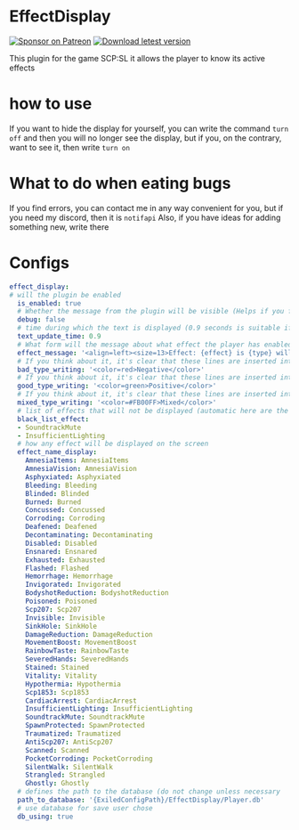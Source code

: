 # EffectDisplay
[![Sponsor on Patreon](https://img.shields.io/badge/sponsor-patreon-orange.svg)](https://www.patreon.com/NOTIF247)
[![Download letest version](https://img.shields.io/badge/download-latest-red.svg)](https://github.com/NOTIF-API/EffectDisplay/releases)

This plugin for the game SCP:SL it allows the player to know its active effects
# how to use
If you want to hide the display for yourself, you can write the command `turn off` and then you will no longer see the display, but if you, on the contrary, want to see it, then write `turn on`
# What to do when eating bugs
If you find errors, you can contact me in any way convenient for you, but if you need my discord, then it is `notifapi`
Also, if you have ideas for adding something new, write there
# Configs
```yaml
effect_display:
# will the plugin be enabled
  is_enabled: true
  # Whether the message from the plugin will be visible (Helps if you find a bug)
  debug: false
  # time during which the text is displayed (0.9 seconds is suitable if the average ping is 80 ms)
  text_update_time: 0.9
  # What form will the message about what effect the player has enabled
  effect_message: '<align=left><size=13>Effect: {effect} is {type} will end {duration} with {intensivity} intensivity</size></align>'
  # If you think about it, it's clear that these lines are inserted into {type}
  bad_type_writing: '<color=red>Negative</color>'
  # If you think about it, it's clear that these lines are inserted into {type}
  good_type_writing: '<color=green>Positive</color>'
  # If you think about it, it's clear that these lines are inserted into {type}
  mixed_type_writing: '<color=#FB00FF>Mixed</color>'
  # list of effects that will not be displayed (automatic here are the effects that are issued by the game as technical https://en.scpslgame.com/index.php?title=Status_Effects)
  black_list_effect:
  - SoundtrackMute
  - InsufficientLighting
  # how any effect will be displayed on the screen
  effect_name_display:
    AmnesiaItems: AmnesiaItems
    AmnesiaVision: AmnesiaVision
    Asphyxiated: Asphyxiated
    Bleeding: Bleeding
    Blinded: Blinded
    Burned: Burned
    Concussed: Concussed
    Corroding: Corroding
    Deafened: Deafened
    Decontaminating: Decontaminating
    Disabled: Disabled
    Ensnared: Ensnared
    Exhausted: Exhausted
    Flashed: Flashed
    Hemorrhage: Hemorrhage
    Invigorated: Invigorated
    BodyshotReduction: BodyshotReduction
    Poisoned: Poisoned
    Scp207: Scp207
    Invisible: Invisible
    SinkHole: SinkHole
    DamageReduction: DamageReduction
    MovementBoost: MovementBoost
    RainbowTaste: RainbowTaste
    SeveredHands: SeveredHands
    Stained: Stained
    Vitality: Vitality
    Hypothermia: Hypothermia
    Scp1853: Scp1853
    CardiacArrest: CardiacArrest
    InsufficientLighting: InsufficientLighting
    SoundtrackMute: SoundtrackMute
    SpawnProtected: SpawnProtected
    Traumatized: Traumatized
    AntiScp207: AntiScp207
    Scanned: Scanned
    PocketCorroding: PocketCorroding
    SilentWalk: SilentWalk
    Strangled: Strangled
    Ghostly: Ghostly
  # defines the path to the database (do not change unless necessary
  path_to_database: '{ExiledConfigPath}/EffectDisplay/Player.db'
  # use database for save user chose
  db_using: true
```

